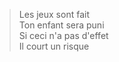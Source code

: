 >
> Les jeux sont fait  
> Ton enfant sera puni  
> Si ceci n'a pas d'effet  
> Il court un risque  